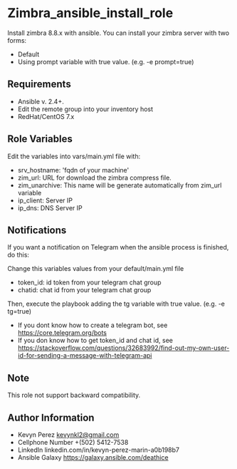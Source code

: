 Zimbra_ansible_install_role
=========
Install zimbra 8.8.x with ansible. You can install your zimbra server with two forms:

- Default
- Using prompt variable with true value. (e.g. -e prompt=true)

Requirements
------------

- Ansible v. 2.4+.
- Edit the remote group into your inventory host
- RedHat/CentOS 7.x

Role Variables
--------------

Edit the variables into vars/main.yml file with:

- srv_hostname: 'fqdn of your machine'
- zim_url: URL for download the zimbra compress file.
- zim_unarchive: This name will be generate automatically from zim_url variable
- ip_client: Server IP
- ip_dns: DNS Server IP

Notifications
-------------

If you want a notification on Telegram when the ansible process is finished, do this:

Change this variables values from your default/main.yml file

- token_id: id token from your telegram chat group
- chatid: chat id from your telegram chat group

Then, execute the playbook adding the tg variable with true value. (e.g. -e tg=true)

- If you dont know how to create a telegram bot, see https://core.telegram.org/bots
- If you don know how to get token_id and chat id, see https://stackoverflow.com/questions/32683992/find-out-my-own-user-id-for-sending-a-message-with-telegram-api

## Note
This role not support backward compatibility.


Author Information
------------------

- Kevyn Perez kevynkl2@gmail.com
- Cellphone Number +(502) 5412-7538
- LinkedIn linkedin.com/in/kevyn-perez-marin-a0b198b7
- Ansible Galaxy https://galaxy.ansible.com/deathice
